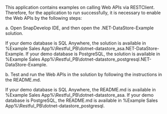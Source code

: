  This application contains examples on calling Web APIs via RESTClient. Therefore, for the application to run successfully, it is necessary to enable the Web APIs by the following steps:

a.	Open SnapDevelop IDE, and then open the .NET-DataStore-Example solution. 

If your demo database is SQL Anywhere, the solution is available in %Example Sales App%\Restful_PB\dotnet-datastore_asa\.NET-DataStore-Example.
If your demo database is PostgreSQL, the solution is available in %Example Sales App%\Restful_PB\dotnet-datastore_postgresql\.NET-DataStore-Example.

b.	Test and run the Web APIs in the solution by following the instructions in the README.md.

If your demo database is SQL Anywhere, the README.md is available in %Example Sales App%\Restful_PB\dotnet-datastore_asa.
If your demo database is PostgreSQL, the README.md is available in %Example Sales App%\Restful_PB\dotnet-datastore_postgresql.

